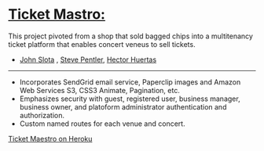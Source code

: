 # [Ticket Mastro:](https://sleepy-caverns-70728.herokuapp.com/)
This project pivoted from a shop that sold bagged chips into a multitenancy ticket platform that enables concert veneus to sell tickets.
- [John Slota](https://github.com/slotaj) , [Steve Pentler](https://github.com/stevepentler), [Hector Huertas](https://github.com/hectorhuertas)
--- 
  - Incorporates SendGrid email service, Paperclip images and Amazon Web Services S3, CSS3 Animate, Pagination, etc.
  - Emphasizes security with guest, registered user, business manager, business owner, and platoform administrator authentication and authorization.
  - Custom named routes for each venue and concert.
  
  
 [Ticket Maestro on Heroku](https://sleepy-caverns-70728.herokuapp.com/)



